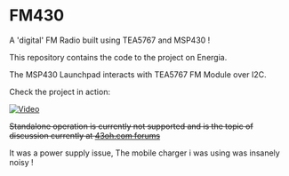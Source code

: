 # FM430
A 'digital' FM Radio built using TEA5767 and MSP430 !

This repository contains the code to the project on Energia.

The MSP430 Launchpad interacts with TEA5767 FM Module over I2C. 

Check the project in action:


[![Video](http://img.youtube.com/vi/r3fGMu5iPY8/0.jpg)](http://www.youtube.com/watch?v=r3fGMu5iPY8)

~~Standalone operation is currently not supported and is the topic of discussion currently at [43oh.com forums](http://forum.43oh.com/topic/8515-wire-library-not-working-when-launchpad-powered-externally/)~~

It was a power supply issue, The mobile charger i was using was insanely noisy !
